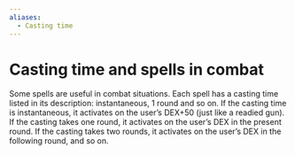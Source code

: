 ```yaml
---
aliases:
  - Casting time
---
```

# Casting time and spells in combat
Some spells are useful in combat situations. 
Each spell has a casting time listed in its description: instantaneous, 1 round and so on.
If the casting time is instantaneous, it activates on the user’s DEX+50 (just like a readied gun).
If the casting takes one round, it activates on the user’s DEX in the present round.
If the casting takes two rounds, it activates on the user’s DEX in the following round, and so on.